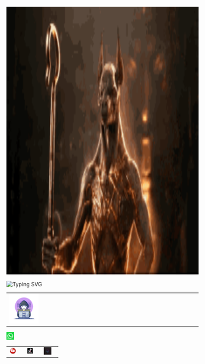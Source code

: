 <p align="center"><img style="width: 900px; margin: 0 auto; height: 700px;" src="image1.gif"></p>
<img src="http://readme-typing-svg.herokuapp.com?font=Delicious+Handrawn&pause=1000&color=F70000&width=300&lines=Loading...............;Hola+👋👋;soy+asistente+de+Andi;que+opinas+de+tu+experiencia+x+aqui;comentanos+aqui+en+nuestras+redes+sociales+👇👇👇;no+te+pierdas+de+nuestros+nuevos+contenidos😁;aunque+no+subo+mucho+contenido+jeje;visitanos+en+WhatsApp+para+socializar😉" alt="Typing SVG" />
<table width="80%" align="center"><tr><td width="25%"><img width="70%" src="image1.webp"></td><td colspan="3" width="75%"></td></tr></table>
<div><table width="80%" align="center><tr>
	<td width="25%"><img width="20px" height="20px" src="image1.png"></td>
	<td width="25%"><img width="20px" height="20px" src="image2.jfif"></td>
	<td width="25%"><img width="20px" height="20px" src="image3.png"></td>
	<td width="25%"><img width="20px" height="20px" src="image4.jfif"></td>
</tr></table></div>

